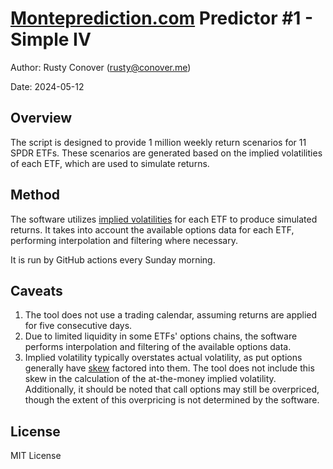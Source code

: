 # [Monteprediction.com](https://monteprediction.com) Predictor #1 - Simple IV

Author: Rusty Conover (rusty@conover.me)

Date: 2024-05-12

## Overview

The script is designed to provide 1 million weekly return scenarios for 11 SPDR ETFs. These scenarios are generated based on the implied volatilities of each ETF, which are used to simulate returns.

## Method

The software utilizes [implied volatilities](https://www.investopedia.com/terms/i/iv.asp) for each ETF to produce simulated returns. It takes into account the available options data for each ETF, performing interpolation and filtering where necessary.

It is run by GitHub actions every Sunday morning.

## Caveats

1. The tool does not use a trading calendar, assuming returns are applied for five consecutive days.
2. Due to limited liquidity in some ETFs' options chains, the software performs interpolation and filtering of the available options data.
3. Implied volatility typically overstates actual volatility, as put options generally have [skew](https://www.optionseducation.org/news/volatility-skew-and-options-an-overview) factored into them. The tool does not include this skew in the calculation of the at-the-money implied volatility. Additionally, it should be noted that call options may still be overpriced, though the extent of this overpricing is not determined by the software.

## License

MIT License
